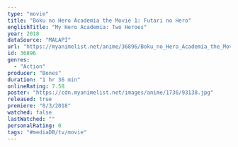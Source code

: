 ```yaml
---
type: "movie"
title: "Boku no Hero Academia the Movie 1: Futari no Hero"
englishTitle: "My Hero Academia: Two Heroes"
year: 2018
dataSource: "MALAPI"
url: "https://myanimelist.net/anime/36896/Boku_no_Hero_Academia_the_Movie_1__Futari_no_Hero"
id: 36896
genres: 
  - "Action"
producer: "Bones"
duration: "1 hr 36 min"
onlineRating: 7.58
poster: "https://cdn.myanimelist.net/images/anime/1736/93138.jpg"
released: true
premiere: "8/3/2018"
watched: false
lastWatched: ""
personalRating: 0
tags: "#mediaDB/tv/movie"
---
```

